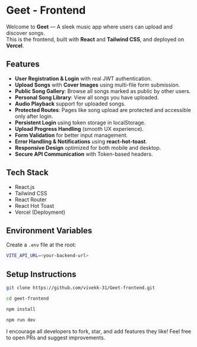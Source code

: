 # Geet - Frontend

Welcome to **Geet** — A sleek music app where users can upload and discover songs.  
This is the frontend, built with **React** and **Tailwind CSS**, and deployed on **Vercel**.

## Features
- **User Registration & Login** with real JWT authentication.
- **Upload Songs** with **Cover Images** using multi-file form submission.
- **Public Song Gallery**: Browse all songs marked as public by other users.
- **Personal Song Library**: View all songs you have uploaded.
- **Audio Playback** support for uploaded songs.
- **Protected Routes**: Pages like song upload are protected and accessible only after login.
- **Persistent Login** using token storage in localStorage.
- **Upload Progress Handling** (smooth UX experience).
- **Form Validation** for better input management.
- **Error Handling & Notifications** using **react-hot-toast**.
- **Responsive Design** optimized for both mobile and desktop.
- **Secure API Communication** with Token-based headers.

## Tech Stack
- React.js
- Tailwind CSS
- React Router
- React Hot Toast
- Vercel (Deployment)

## Environment Variables
Create a `.env` file at the root:

```bash
VITE_API_URL=<your-backend-url>
```

## Setup Instructions
```bash
git clone https://github.com/vivekk-31/Geet-frontend.git

cd geet-frontend

npm install

npm run dev
```

I encourage all developers to fork, star, and add features they like!
Feel free to open PRs and suggest improvements.
